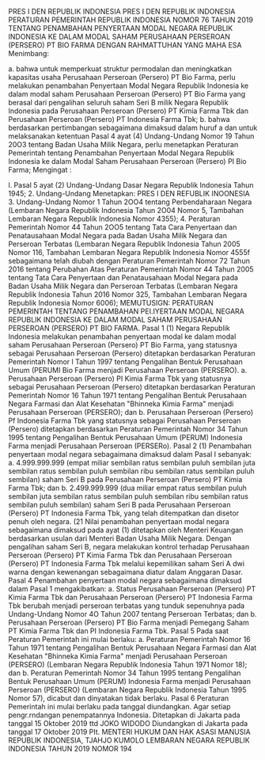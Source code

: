  PRES I DEN REPUBLIK INDONESIA PRES I DEN REPUBLIK INDONESIA PERATURAN PEMERINTAH REPUBLIK INDONESIA NOMOR 76 TAHUN 2019 TENTANG PENAMBAHAN PENYERTAAN MODAL NEGARA REPUBLIK INDONESIA KE DALAM MODAL SAHAM PERUSAHAAN PERSEROAN (PERSERO) PT BIO FARMA DENGAN RAHMATTUHAN YANG MAHA ESA
Menimbang:

a. bahwa untuk memperkuat struktur permodalan dan meningkatkan kapasitas usaha Perusahaan Perseroan (Persero) PT Bio Farma, perlu melakukan penambahan Penyertaan Modal Negara Republik Indonesia ke dalam modal saham Perusahaan Perseroan (Persero) PT Bio Farma yang berasal dari pengalihan seluruh saham Seri B milik Negara Republik Indonesia pada Perusahaan Perseroan (Persero) PT Kimia Farma Tbk dan Perusahaan Perseroan (Persero) PT Indonesia Farma Tbk;
b. bahwa berdasarkan pertimbangan sebagaimana dimaksud dalam huruf a dan untuk melaksanakan ketentuan Pasal 4 ayat (4) Undang-Undang Nomor 19 Tahun 20O3 tentang Badan Usaha Milik Negara, perlu menetapkan Peraturan Pemerintah tentang Penambahan Penyertaan Modal Negara Republik Indonesia ke dalam Modal Saham Perusahaan Perseroan (Persero) PI Bio Farma;
Mengingat :

l. Pasal 5 ayat (2) Undang-Undang Dasar Negara Republik Indonesia Tahun 1945;
2. Undang-Undang Menetapkan: PRES I DEN REFUBLIK INOONESIA 3. Undang-Undang Nomor 1 Tahun 2OO4 tentang Perbendaharaan Negara (Lembaran Negara Republik Indonesia Tahun 2O04 Nomor 5, Tambahan Lembaran Negara Republik Indonesia Nomor 4355);
4. Peraturan Pemerintah Nomor 44 Tahun 2OO5 tentang Tata Cara Penyertaan dan Penatausahaan Modal Negara pada Badan Usaha Milik Negara dan Perseroan Terbatas (Lembaran Negara Republik Indonesia Tahun 2005 Nomor 116, Tambahan Lembaran Negara Republik Indonesia Nomor 4555f sebagaimana telah diubah dengan Peraturan Pemerintah Nomor 72 Tahun 2016 tentang Perubahan Atas Peraturan Pemerintah Nomor 44 Tahun 2005 tentang Tata Cara Penyertaan dan Penatausahaan Modal Negara pada Badan Usaha Milik Negara dan Perseroan Terbatas (Lembaran Negara Republik Indonesia Tahun 2016 Nomor 325, Tambahan Lembaran Negara Republik Indonesia Nomor 6006); MEMUTUSIGN: PERATURAN PEMERINTAH TENTANG PENAMBAHAN PEI.IYERTAAN MODAL NEGARA REPUBLIK INDONESIA KE DALAM MODAL SAHAM PERUSAHAAN PERSEROAN (PERSERO) PT BIO FARMA. Pasal 1 (1) Negara Republik Indonesia melakukan penambahan penyertaan modal ke dalam modal saham Perusahaan Perseroan (Persero) PT Bio Farma, yang statusnya sebagai Perusahaan Perseroan (Persero) ditetapkan berdasarkan Peraturan Pemerintah Nomor l Tahun 1997 tentang Pengalihan Bentuk Perusahaan Umum (PERUMI Bio Farma menjadi Perusahaan Perseroan (PERSERO).
a. Perusahaan Perseroan (Persero) PI Kimia Farma Tbk yang statusnya sebagai Perusahaan Perseroan (Persero) ditetapkan berdasarkan Peraturan Pemerintah Nomor 16 Tahun 1971 tentang Pengalihan Bentuk Perusahaan Negara Farmasi dan Alat Kesehatan "Bhinneka Kimia Farma" menjadi Perusahaan Perseroan (PERSERO); dan
b. Perusahaan Perseroan (Persero) Pf Indonesia Farma Tbk yang statusnya sebagai Perusahaan Perseroan (Persero) ditetapkan berdasarkan Peraturan Pemerintah Nomor 34 Tahun 1995 tentang Pengalihan Bentuk Perusahaan Umum (PERUM) Indonesia Farma menjadi Perusahaan Perseroan (PERSERo). Pasal 2 (1) Penambahan penyertaan modal negara sebagaimana dimaksud dalam Pasal I sebanyak:
a. 4.999.999.999 (empat miliar sembilan ratus sembilan puluh sembilan juta sembilan ratus sembilan puluh sembilan ribu sembilan ratus sembilan puluh sembilan) saham Seri B pada Perusahaan Perseroan (Persero) PT Kimia Farma Tbk; dan
b. 2.499.999.999 (dua miliar empat ratus sembilan puluh sembilan juta sembilan ratus sembilan puluh sembilan ribu sembilan ratus sembilan puluh sembilan) saham Seri B pada Perusahaan Perseroan (Persero) PT Indonesia Farma Tbk, yang telah ditempatkan dan disetor penuh oleh negara. (21 Nilai penambahan penyertaan modal negara sebagaimana dimaksud pada ayat (1) ditetapkan oleh Menteri Keuangan berdasarkan usulan dari Menteri Badan Usaha Milik Negara. Dengan pengalihan saham Seri B, negara melakukan kontrol terhadap Perusahaan Perseroan (Persero) PT Kimia Farma Tbk dan Perusahaan Perseroan (Persero) PT Indonesia Farma Tbk melalui kepemilikan saham Seri A dwi warna dengan kewenangan sebagaimana diatur dalam Anggaran Dasar. Pasal 4 Penambahan penyertaan modal negara sebagaimana dimaksud dalam Pasal 1 mengakibatkan:
a. Status Perusahaan Perseroan (Persero) PT Kimia Farma Tbk dan Perusahaan Perseroan (Persero) PT Indonesia Farma Tbk berubah menjadi perseroan terbatas yang tunduk sepenuhnya pada Undang-Undang Nomor 4O Tahun 2007 tentang Perseroan Terbatas; dan
b. Perusahaan Perseroan (Persero) PT Bio Farma menjadi Pemegang Saham PT Kimia Farma Tbk dan PI Indonesia Farma Tbk.
Pasal 5
Pada saat Peraturan Pemerintah ini mulai berlaku:
a. Peraturan Pemerintah Nomor 16 Tahun 1971 tentang Pengalihan Bentuk Perusahaan Negara Farmasi dan Alat Kesehatan "Bhinneka Kimia Farma" menjadi Perusahaan Perseroan (PERSERO) (Lembaran Negara Republik Indonesia Tahun 1971 Nomor 18); dan
b. Peraturan Pemerintah Nomor 34 Tahun 1995 tentang Pengalihan Bentuk Perusahaan Umum (PERUM) Indonesia Farma menjadi Perusahaan Perseroan (PERSERO) (Lembaran Negara Republik Indonesia Tahun 1995 Nomor 57), dicabut dan dinyatakan tidak berlaku. Pasal 6 Peraturan Pemerintah ini mulai berlaku pada tanggal diundangkan. Agar setiap pengr.rndangan penempatannya Indonesia. Ditetapkan di Jakarta pada tanggal 15 Oktober 2019 ttd JOKO WIDODO Diundangkan di Jakarta pada tanggal 17 Oktober 2019 PIt. MENTERI HUKUM DAN HAK ASASI MANUSIA REPUBLIK INDONESIA, TJAHJO KUMOLO LEMBARAN NEGARA REPUBLIK INDONESIA TAHUN 2019 NOMOR 194
